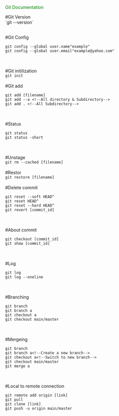 <p style="text-align:centet;color:green;">Git Documentation</p>
#Git Version<br>
`git --version`
<br><br>

#Git Config<br>
```
git config --global user.name"example"
git config --global user.email"example@yahoo.com"
```
<br><br>
#Git initilization<br>
`git init`
<br><br>
#Git add<br>
```
git add [filename]
git add --a <!--All directory & Subdirectory-->
git add . <!--All Subdirectory-->
```
<br><br>
#Status
<br>
```
git status
git status -short
```
<br><br>
#Unstage<br>
`
git rm --cached [filename]
`
<br><br>
#Restor<br>
`
git restore [filename]
`
<br><br>
#Delete commit
<br>
```
git reset --soft HEAD^
git reset HEAD^
git reset --hard HEAD^
git revert [commit_id]
```
<br><br>
#About commit
<br>
```
git checkout [commit_id]
git show [commit_id]
```
<br><br>
#Log
<br>
```
git log
git log --oneline
```
<br><br>
#Branching
<br>
```
git branch
git branch a
git checkout a
git checkout main/master
```
<br><br>
#Mergeing
<br>
```
git branch
git branch a<!--Create a new branch-->
git checkout a<!--Switch to new branch-->
git checkout main/master
git merge a
```
<br><br>
#Local to remote connection<br>
```
git remote add origin [link]
git pull
git clone [link]
git push -u origin main/master
```
<br><br>
